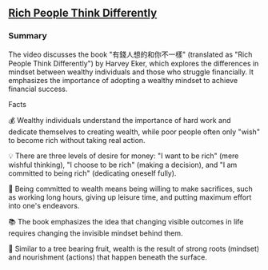 ## [Rich People Think Differently](https://www.youtube.com/watch?v=JGgya8LBnvI)

### Summary

The video discusses the book "有錢人想的和你不一樣" (translated as
"Rich People Think Differently") by Harvey Eker, which explores the
differences in mindset between wealthy individuals and those who
struggle financially. It emphasizes the importance of adopting a
wealthy mindset to achieve financial success.

Facts

💰 Wealthy individuals understand the importance of hard work and
dedicate themselves to creating wealth, while poor people often only
"wish" to become rich without taking real action.

💡 There are three levels of desire for money: "I want to be rich"
(mere wishful thinking), "I choose to be rich" (making a decision),
and "I am committed to being rich" (dedicating oneself fully).

🤝 Being committed to wealth means being willing to make sacrifices,
such as working long hours, giving up leisure time, and putting
maximum effort into one's endeavors.

📚 The book emphasizes the idea that changing visible outcomes in life
requires changing the invisible mindset behind them.

🌳 Similar to a tree bearing fruit, wealth is the result of strong
roots (mindset) and nourishment (actions) that happen beneath the
surface.